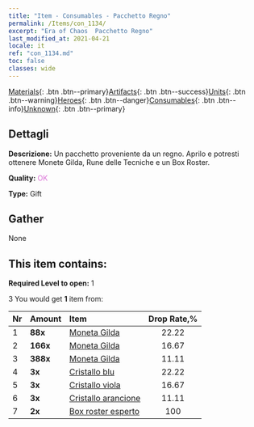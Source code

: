 ```yaml
---
title: "Item - Consumables - Pacchetto Regno"
permalink: /Items/con_1134/
excerpt: "Era of Chaos  Pacchetto Regno"
last_modified_at: 2021-04-21
locale: it
ref: "con_1134.md"
toc: false
classes: wide
---
```

 [Materials](/it/Items/){: .btn .btn--primary}[Artifacts](/it/Items/Artifacts/){: .btn .btn--success}[Units](/it/Items/Units/){: .btn .btn--warning}[Heroes](/it/Items/Heroes/){: .btn .btn--danger}[Consumables](/it/Items/Consumables/){: .btn .btn--info}[Unknown](/it/Items/Unknown/){: .btn .btn--primary}

## Dettagli
 **Descrizione:** Un pacchetto proveniente da un regno. Aprilo e potresti ottenere Monete Gilda, Rune delle Tecniche e un Box Roster.

 **Quality:** <span style="color: #DA70D6">OK</span>

 **Type:** Gift

## Gather

  None

## This item contains:

 **Required Level to open:** 1

 3 You would get **1** item  from:

  | Nr | Amount |     Item    | Drop Rate,% |
  |:---|:-------|:------------|:---------:|
  | 1 |  **88x** | [Moneta Gilda](/it/Items/con_896/) | 22.22 | 
  | 2 |  **166x** | [Moneta Gilda](/it/Items/con_896/) | 16.67 | 
  | 3 |  **388x** | [Moneta Gilda](/it/Items/con_896/) | 11.11 | 
  | 4 |  **3x** | [Cristallo blu](/it/Items/con_716/) | 22.22 | 
  | 5 |  **3x** | [Cristallo viola](/it/Items/con_720/) | 16.67 | 
  | 6 |  **3x** | [Cristallo arancione](/it/Items/con_730/) | 11.11 | 
  | 7 |  **2x** | [Box roster esperto](/it/Items/con_760/) | 100 | 
